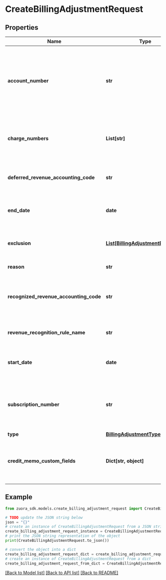# CreateBillingAdjustmentRequest


## Properties

Name | Type | Description | Notes
------------ | ------------- | ------------- | -------------
**account_number** | **str** | The account number for which the adjustment is created.    **Note**: The account number should be of the subscription owner.  **Note**: Only one of accountNumber or subscriptionNumber should be provided.  | [optional] 
**charge_numbers** | **List[str]** | An optional container to specify charge numbers in the subscription for which the adjustment needs to be created.  | [optional] 
**deferred_revenue_accounting_code** | **str** | The accounting code for the deferred revenue, such as Monthly Recurring Liability.  | [optional] 
**end_date** | **date** | The end date of the adjustment, in &#x60;yyyy-mm-dd&#x60; format. This is inclusive.  | 
**exclusion** | [**List[BillingAdjustmentExclusion]**](BillingAdjustmentExclusion.md) | The charge numbers and the corresponding dates for exclusion of adjustment.  | [optional] 
**reason** | **str** | The reason for the adjustment.  | [optional] 
**recognized_revenue_accounting_code** | **str** | The accounting code for the recognized revenue, such as Monthly Recurring Charges or Overage Charges.  | [optional] 
**revenue_recognition_rule_name** | **str** | The name of the revenue recognition rule governing the revenue schedule.  | [optional] 
**start_date** | **date** | The start date of the adjustment, in &#x60;yyyy-mm-dd&#x60; format. This is inclusive.  | 
**subscription_number** | **str** | The subscription number for which the adjustment is created.  **Note**: Only one of accountNumber or subscriptionNumber should be provided.  | [optional] 
**type** | [**BillingAdjustmentType**](BillingAdjustmentType.md) |  | [optional] 
**credit_memo_custom_fields** | **Dict[str, object]** | Container for custom fields of the Credit Memo. The custom fields of the Credit Memo can be defined during Create Adjustment | [optional] 

## Example

```python
from zuora_sdk.models.create_billing_adjustment_request import CreateBillingAdjustmentRequest

# TODO update the JSON string below
json = "{}"
# create an instance of CreateBillingAdjustmentRequest from a JSON string
create_billing_adjustment_request_instance = CreateBillingAdjustmentRequest.from_json(json)
# print the JSON string representation of the object
print(CreateBillingAdjustmentRequest.to_json())

# convert the object into a dict
create_billing_adjustment_request_dict = create_billing_adjustment_request_instance.to_dict()
# create an instance of CreateBillingAdjustmentRequest from a dict
create_billing_adjustment_request_from_dict = CreateBillingAdjustmentRequest.from_dict(create_billing_adjustment_request_dict)
```
[[Back to Model list]](../README.md#documentation-for-models) [[Back to API list]](../README.md#documentation-for-api-endpoints) [[Back to README]](../README.md)


